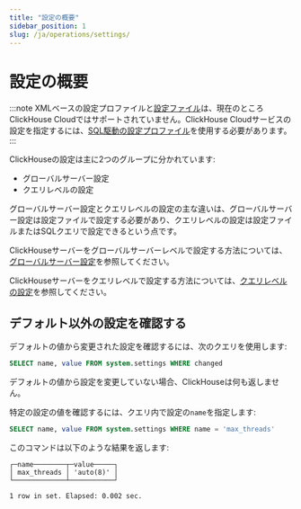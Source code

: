 ```yaml
---
title: "設定の概要"
sidebar_position: 1
slug: /ja/operations/settings/
---
```


# 設定の概要

:::note
XMLベースの設定プロファイルと[設定ファイル](https://clickhouse.com/docs/ja/operations/configuration-files)は、現在のところClickHouse Cloudではサポートされていません。ClickHouse Cloudサービスの設定を指定するには、[SQL駆動の設定プロファイル](https://clickhouse.com/docs/ja/operations/access-rights#settings-profiles-management)を使用する必要があります。
:::

ClickHouseの設定は主に2つのグループに分かれています:

- グローバルサーバー設定
- クエリレベルの設定

グローバルサーバー設定とクエリレベルの設定の主な違いは、グローバルサーバー設定は設定ファイルで設定する必要があり、クエリレベルの設定は設定ファイルまたはSQLクエリで設定できるという点です。

ClickHouseサーバーをグローバルサーバーレベルで設定する方法については、[グローバルサーバー設定](/docs/ja/operations/server-configuration-parameters/settings.md)を参照してください。

ClickHouseサーバーをクエリレベルで設定する方法については、[クエリレベルの設定](/docs/ja/operations/settings/settings-query-level.md)を参照してください。

## デフォルト以外の設定を確認する

デフォルトの値から変更された設定を確認するには、次のクエリを使用します:

```sql
SELECT name, value FROM system.settings WHERE changed
```

デフォルトの値から設定を変更していない場合、ClickHouseは何も返しません。

特定の設定の値を確認するには、クエリ内で設定の`name`を指定します:

```sql
SELECT name, value FROM system.settings WHERE name = 'max_threads'
```

このコマンドは以下のような結果を返します:

```response
┌─name────────┬─value─────┐
│ max_threads │ 'auto(8)' │
└─────────────┴───────────┘

1 row in set. Elapsed: 0.002 sec.
```

